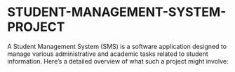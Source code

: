 # STUDENT-MANAGEMENT-SYSTEM-PROJECT
A Student Management System (SMS) is a software application designed to manage various administrative and academic tasks related to student information. Here’s a detailed overview of what such a project might involve:
